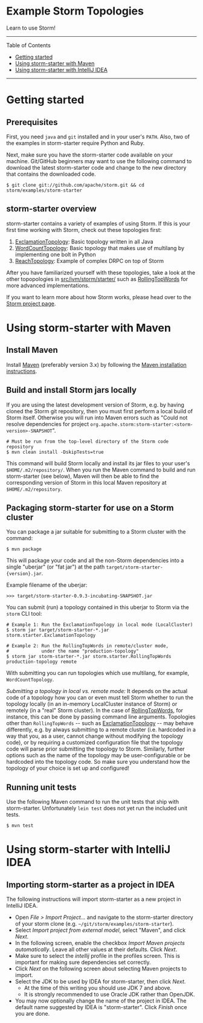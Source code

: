 # Example Storm Topologies

Learn to use Storm!

---

Table of Contents

* <a href="#getting-started">Getting started</a>
* <a href="#maven">Using storm-starter with Maven</a>
* <a href="#intellij-idea">Using storm-starter with IntelliJ IDEA</a>

---


<a name="getting-started"></a>

# Getting started

## Prerequisites

First, you need `java` and `git` installed and in your user's `PATH`.  Also, two of the examples in storm-starter
require Python and Ruby.

Next, make sure you have the storm-starter code available on your machine.  Git/GitHub beginners may want to use the
following command to download the latest storm-starter code and change to the new directory that contains the downloaded
code.

    $ git clone git://github.com/apache/storm.git && cd storm/examples/storm-starter


## storm-starter overview


storm-starter contains a variety of examples of using Storm.  If this is your first time working with Storm, check out
these topologies first:

1. [ExclamationTopology](src/jvm/storm/starter/ExclamationTopology.java):  Basic topology written in all Java
2. [WordCountTopology](src/jvm/storm/starter/WordCountTopology.java):  Basic topology that makes use of multilang by
   implementing one bolt in Python
3. [ReachTopology](src/jvm/storm/starter/ReachTopology.java): Example of complex DRPC on top of Storm

After you have familiarized yourself with these topologies, take a look at the other topopologies in
[src/jvm/storm/starter/](src/jvm/storm/starter/) such as [RollingTopWords](src/jvm/storm/starter/RollingTopWords.java)
for more advanced implementations.

If you want to learn more about how Storm works, please head over to the
[Storm project page](http://storm.apache.org).


<a name="maven"></a>

# Using storm-starter with Maven

## Install Maven

Install [Maven](http://maven.apache.org/) (preferably version 3.x) by following
the [Maven installation instructions](http://maven.apache.org/download.cgi).


## Build and install Storm jars locally

If you are using the latest development version of Storm, e.g. by having cloned the Storm git repository,
then you must first perform a local build of Storm itself.  Otherwise you will run into Maven errors such as
"Could not resolve dependencies for project `org.apache.storm:storm-starter:<storm-version>-SNAPSHOT`".

    # Must be run from the top-level directory of the Storm code repository
    $ mvn clean install -DskipTests=true

This command will build Storm locally and install its jar files to your user's `$HOME/.m2/repository/`.  When you run
the Maven command to build and run storm-starter (see below), Maven will then be able to find the corresponding version
of Storm in this local Maven repository at `$HOME/.m2/repository`.


## Packaging storm-starter for use on a Storm cluster

You can package a jar suitable for submitting to a Storm cluster with the command:

    $ mvn package

This will package your code and all the non-Storm dependencies into a single "uberjar" (or "fat jar") at the path
`target/storm-starter-{version}.jar`.

Example filename of the uberjar:

    >>> target/storm-starter-0.9.3-incubating-SNAPSHOT.jar

You can submit (run) a topology contained in this uberjar to Storm via the `storm` CLI tool:

    # Example 1: Run the ExclamationTopology in local mode (LocalCluster)
    $ storm jar target/storm-starter-*.jar storm.starter.ExclamationTopology

    # Example 2: Run the RollingTopWords in remote/cluster mode,
    #            under the name "production-topology"
    $ storm jar storm-starter-*.jar storm.starter.RollingTopWords production-topology remote

With submitting you can run topologies which use multilang, for example, `WordCountTopology`.

_Submitting a topology in local vs. remote mode:_
It depends on the actual code of a topology how you can or even must tell Storm whether to run the topology locally (in
an in-memory LocalCluster instance of Storm) or remotely (in a "real" Storm cluster).  In the case of
[RollingTopWords](src/jvm/storm/starter/RollingTopWords.java), for instance, this can be done by passing command line
arguments.
Topologies other than `RollingTopWords` -- such as [ExclamationTopology](src/jvm/storm/starter/ExclamationTopology.java)
-- may behave differently, e.g. by always submitting to a remote cluster (i.e. hardcoded in a way that you, as a user,
cannot change without modifying the topology code), or by requiring a customized configuration file that the topology
code will parse prior submitting the topology to Storm.  Similarly, further options such as the name of the topology may
be user-configurable or be hardcoded into the topology code.  So make sure you understand how the topology of your
choice is set up and configured!


## Running unit tests

Use the following Maven command to run the unit tests that ship with storm-starter.  Unfortunately `lein test` does not
yet run the included unit tests.

    $ mvn test


<a name="intellij-idea"></a>

# Using storm-starter with IntelliJ IDEA

## Importing storm-starter as a project in IDEA

The following instructions will import storm-starter as a new project in IntelliJ IDEA.


* Open _File > Import Project..._ and navigate to the storm-starter directory of your storm clone (e.g.
  `~/git/storm/examples/storm-starter`).
* Select _Import project from external model_, select "Maven", and click _Next_.
* In the following screen, enable the checkbox _Import Maven projects automatically_.  Leave all other values at their
  defaults.  Click _Next_.
* Make sure to select the *intellij* profile in the profiles screen.  This is important for making sure dependencies set correctly. 
* Click _Next_ on the following screen about selecting Maven projects to import.
* Select the JDK to be used by IDEA for storm-starter, then click _Next_.
    * At the time of this writing you should use JDK 7 and above.
    * It is strongly recommended to use Oracle JDK rather than OpenJDK.
* You may now optionally change the name of the project in IDEA.  The default name suggested by IDEA is "storm-starter".
  Click _Finish_ once you are done.
